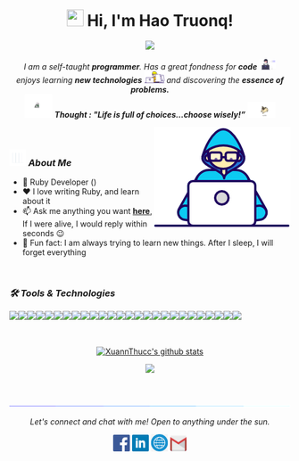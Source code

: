 <h1 align="center"><img src="https://media.giphy.com/media/hvRJCLFzcasrR4ia7z/giphy.gif" width="30" height="30"> Hi, I'm <a>Hao Truonq!</a></h1>
  
<p align="center">
  <img src="https://readme-typing-svg.herokuapp.com?color=%2336BCF7&center=true&vCenter=true&lines=Ruby+Developer+from+Viet+Nam;Nice+to+meet+you...!"/>
</p>
  
<p align="center">
  <em>
    I am a self-taught <b>programmer</b>. Has a great fondness for <b>code</b> <img src="./images/profile_dev.svg" width="30px">
    <br>enjoys learning <b>new technologies</b> <img src="./images/Designer.gif" width="36px"> and discovering the <b>essence of problems.</b>
  </em> 
  <br>
  <img src="./images/dog_2.gif" width="50" /> <b><i align="center">Thought : "Life is full of choices…choose wisely!”</i></b> <img src="./images/dog_1.gif" width="50" />
</p>
  
<img align="right" width=245px height=180px alt="side_sticker" src="./images/Developer.gif" />

<br />

### <img src="./images/stats.gif" width="30" height="30"> ***About Me***

* 💼 Ruby Developer ()
* ❤️ I love writing Ruby, and learn about it
* 📫 Ask me anything you want [**here**](https://fb.com/haotv03), If I were alive, I would reply within seconds 😉
* 🔭 Fun fact: I am always trying to learn new things. After I sleep, I will forget everything

<br/>

### ***🛠 Tools & Technologies***

<img src="https://img.shields.io/badge/-RUBY-9b1c16.svg?style=for-the-badge&logo=ruby&logoColor=white"><img src="https://img.shields.io/badge/-RAILS-FFF.svg?style=for-the-badge&logo=rubyonrails&logoColor=red"><img src="https://img.shields.io/badge/-PHP-777BB4.svg?style=for-the-badge&logo=php&logoColor=white"><img src="https://img.shields.io/badge/-LARAVEL-FFF.svg?style=for-the-badge&logo=laravel&logoColor=red"><img src="https://img.shields.io/badge/-HTM5-red.svg?style=for-the-badge&logo=html5&logoColor=fff"><img src="https://img.shields.io/badge/-CSS3-blue.svg?style=for-the-badge&logo=css3&logoColor=white"><img src="https://img.shields.io/badge/-SASS-CC6699.svg?style=for-the-badge&logo=sass&logoColor=white"><img src="https://img.shields.io/badge/-TypeScript-3178C6.svg?style=for-the-badge&logo=TypeScript&logoColor=white"><img src="https://img.shields.io/badge/-javascript-e9d44e.svg?style=for-the-badge&logo=javascript&logoColor=black"><img src="https://img.shields.io/badge/-Jquery-0769AD.svg?style=for-the-badge&logo=jquery&logoColor=white"><img src="https://img.shields.io/badge/-Stimulus-77E8B9.svg?style=for-the-badge&logo=stimulus&logoColor=black"><img src="https://img.shields.io/badge/-React%20js-61DAFB.svg?style=for-the-badge&logo=react&logoColor=black"><img src="https://img.shields.io/badge/MYSQL-4479A1.svg?style=for-the-badge&logo=MYSQL&logoColor=white"><img src="https://img.shields.io/badge/firebase-%23593d88.svg?style=for-the-badge&logo=firebase&logoColor=yellow"><img src="https://img.shields.io/badge/-GITHUB-%23323330.svg?style=for-the-badge&logo=github&logoColor=white"><img src="https://img.shields.io/badge/-GITLAB-333333?style=for-the-badge&logo=gitlab"><img src="https://img.shields.io/badge/photoshop-1155ba.svg?style=for-the-badge&logo=adobe-photoshop&logoColor=white"><img src="https://img.shields.io/badge/illustrator-black.svg?style=for-the-badge&logo=adobe-illustrator&logoColor=orange"><img src="https://img.shields.io/badge/figma-red.svg?style=for-the-badge&logo=figma&logoColor=white"><img src="https://img.shields.io/badge/Adobe%20xd-purple.svg?style=for-the-badge&logo=adobe-xd&logoColor=white"><img src="https://img.shields.io/badge/-docker-blue.svg?style=for-the-badge&logo=docker&logoColor=white"><img src="https://img.shields.io/badge/-VScode-%231572B6.svg?style=for-the-badge&logo=visual-studio-code&logoColor=white"><img src="https://img.shields.io/badge/-iterm%202-black.svg?style=for-the-badge&logo=iterm2&logoColor=green"><img src="https://img.shields.io/badge/-Elasticsearch-005571.svg?style=for-the-badge&logo=Elasticsearch&logoColor=white"><img src="https://img.shields.io/badge/-amazon%20AWS-232F3E.svg?style=for-the-badge&logo=amazonAWS&logoColor=white"><img src="https://img.shields.io/badge/-swagger-85EA2D.svg?style=for-the-badge&logo=swagger&logoColor=black">
<br/>

<br/>

<p align="center">
<a href="https://github.com/ariscybertech">
 <img src="https://github-readme-stats.vercel.app/api?username=haotruong2204&show_icons=true&layout=compact&theme=tokyonight&line_height=27" alt="XuannThucc's github stats"/>
</p>

<p align="center">
<a href="https://github.com/ariscybertech">
 <img src="https://github-readme-stats.vercel.app/api/top-langs/?username=haotruong2204&layout=compact&theme=tokyonight&hide_langs_below=1" />
 </a>
</p>

<br/>

![divider](./images/divider.gif)

<p align="center">
<i>Let's connect and chat with me! Open to anything under the sun.</i>
 <p align="center">
    	<code><a href="https://www.facebook.com/haotv03/"><img width="30px" src="./images/facebook.png" title="Facebook"/></a></code>
	<code><a href="https://www.linkedin.com/in/haotv03/"><img width="30px" src="./images/linkedin.png" title="Linkedin"/></a></code>
	<code><a href="https://www.haotruong.dev/"><img width="30px" src="./images/web.png" title="Website"/></a></code>
	<code><a href="mailto:haotv03@gmail.com"><img width="30px" src="./images/gmail.png" title="Gmail"/></a></code>
  </p>   
</p>
